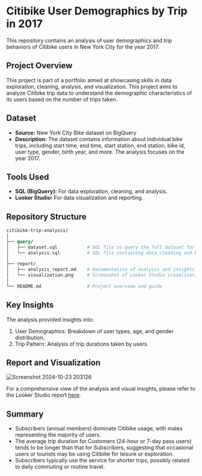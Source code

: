 # Citibike User Demographics by Trip in 2017
This repository contains an analysis of user demographics and trip behaviors of Citibike users in New York City for the year 2017. 

## Project Overview
This project is part of a portfolio aimed at showcasing skills in data exploration, cleaning, analysis, and visualization. This project aims to analyze Citibike trip data to understand the demographic characteristics of its users based on the number of trips taken.

## Dataset
* **Source:** New York City Bike dataset on BigQuery
* **Description:** The dataset contains information about individual bike trips, including start time, end time, start station, end station, bike id, user type, gender, birth year, and more. The analysis focuses on the year 2017.

## Tools Used
* **SQL (BigQuery):** For data exploration, cleaning, and analysis.
* **Looker Studio:** For data visualization and reporting.

## Repository Structure
```graphql
citibike-trip-analysis/
│
├── query/
│   ├── dataset.sql           # SQL file to query the full dataset for Looker Studio
│   └── analysis.sql          # SQL file containing data cleaning and EDA queries
│
├── report/
│   ├── analysis_report.md    # Documentation of analysis and insights from the EDA
│   └── visualization.png     # Screenshot of Looker Studio visualization report
│
└── README.md                 # Project overview and guide
```

## Key Insights
The analysis provided insights into:
1. User Demographics: Breakdown of user types, age, and gender distribution.
2. Trip Pattern: Analysis of trip durations taken by users.

## Report and Visualization
![Screenshot 2024-10-23 203126](https://github.com/user-attachments/assets/435ab35b-ee0d-447e-8280-f97cc6307183)

For a comprehensive view of the analysis and visual insights, please refer to the Looker Studio report [here](https://lookerstudio.google.com/s/hIg4Hdu6-fs).

## Summary
- Subscribers (annual members) dominate Citibike usage, with males representing the majority of users.
- The average trip duration for Customers (24-hour or 7-day pass users) tends to be longer than that for Subscribers, suggesting that occasional users or tourists may be using Citibike for leisure or exploration.
- Subscribers typically use the service for shorter trips, possibly related to daily commuting or routine travel.
